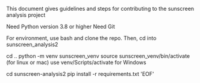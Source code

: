 This document gives guidelines and steps for contributing to the sunscreen analysis project

Need Python version 3.8 or higher
Need Git

For environment, use bash and clone the repo. Then, cd into sunscreen_analysis2

cd ..
python -m venv sunscreen_venv
source sunscreen_venv/bin/activate (for linux or mac)
use venv/Scripts/activate for Windows

cd sunscreen-analysis2
pip install -r requirements.txt
'EOF'
